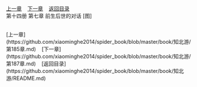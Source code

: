 
[上一章](https://github.com/xiaominghe2014/spider_book/blob/master/book/知北游/第185章.md)&nbsp;&nbsp;&nbsp;&nbsp;[下一章](https://github.com/xiaominghe2014/spider_book/blob/master/book/知北游/第187章.md)&nbsp;&nbsp;&nbsp;&nbsp;[返回目录](https://github.com/xiaominghe2014/spider_book/blob/master/book/知北游/README.md)
<br /> 第十四册 第七章 前生后世的对话 [图]<br />
    
  <br />
[上一章](https://github.com/xiaominghe2014/spider_book/blob/master/book/知北游/第185章.md)&nbsp;&nbsp;&nbsp;&nbsp;[下一章](https://github.com/xiaominghe2014/spider_book/blob/master/book/知北游/第187章.md)&nbsp;&nbsp;&nbsp;&nbsp;[返回目录](https://github.com/xiaominghe2014/spider_book/blob/master/book/知北游/README.md)
